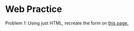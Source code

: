 # Web Practice
Problem 1: Using just HTML, recreate the form on [this page.](https://codepen.io/freeCodeCamp/full/VPaoNP)
